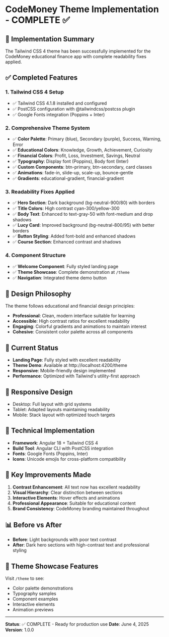 # CodeMoney Theme Implementation - COMPLETE ✅

## 🎉 Implementation Summary
The Tailwind CSS 4 theme has been successfully implemented for the CodeMoney educational finance app with complete readability fixes applied.

## ✅ Completed Features

### 1. **Tailwind CSS 4 Setup**
- ✅ Tailwind CSS 4.1.8 installed and configured
- ✅ PostCSS configuration with @tailwindcss/postcss plugin
- ✅ Google Fonts integration (Poppins + Inter)

### 2. **Comprehensive Theme System**
- ✅ **Color Palette**: Primary (blue), Secondary (purple), Success, Warning, Error
- ✅ **Educational Colors**: Knowledge, Growth, Achievement, Curiosity
- ✅ **Financial Colors**: Profit, Loss, Investment, Savings, Neutral
- ✅ **Typography**: Display font (Poppins), Body font (Inter)
- ✅ **Custom Components**: btn-primary, btn-secondary, card classes
- ✅ **Animations**: fade-in, slide-up, scale-up, bounce-gentle
- ✅ **Gradients**: educational-gradient, financial-gradient

### 3. **Readability Fixes Applied**
- ✅ **Hero Section**: Dark background (bg-neutral-900/80) with borders
- ✅ **Title Colors**: High contrast cyan-300/yellow-300
- ✅ **Body Text**: Enhanced to text-gray-50 with font-medium and drop shadows
- ✅ **Lucy Card**: Improved background (bg-neutral-800/95) with better borders
- ✅ **Button Styling**: Added font-bold and enhanced shadows
- ✅ **Course Section**: Enhanced contrast and shadows

### 4. **Component Structure**
- ✅ **Welcome Component**: Fully styled landing page
- ✅ **Theme Showcase**: Complete demonstration at `/theme`
- ✅ **Navigation**: Integrated theme demo button

## 🎨 Design Philosophy
The theme follows educational and financial design principles:
- **Professional**: Clean, modern interface suitable for learning
- **Accessible**: High contrast ratios for excellent readability
- **Engaging**: Colorful gradients and animations to maintain interest
- **Cohesive**: Consistent color palette across all components

## 🚀 Current Status
- **Landing Page**: Fully styled with excellent readability
- **Theme Demo**: Available at http://localhost:4200/theme
- **Responsive**: Mobile-friendly design implemented
- **Performance**: Optimized with Tailwind's utility-first approach

## 📱 Responsive Design
- Desktop: Full layout with grid systems
- Tablet: Adapted layouts maintaining readability
- Mobile: Stack layout with optimized touch targets

## 🔧 Technical Implementation
- **Framework**: Angular 18 + Tailwind CSS 4
- **Build Tool**: Angular CLI with PostCSS integration
- **Fonts**: Google Fonts (Poppins, Inter)
- **Icons**: Unicode emojis for cross-platform compatibility

## 🎯 Key Improvements Made
1. **Contrast Enhancement**: All text now has excellent readability
2. **Visual Hierarchy**: Clear distinction between sections
3. **Interactive Elements**: Hover effects and animations
4. **Professional Appearance**: Suitable for educational content
5. **Brand Consistency**: CodeMoney branding maintained throughout

## 📊 Before vs After
- **Before**: Light backgrounds with poor text contrast
- **After**: Dark hero sections with high-contrast text and professional styling

## 🎨 Theme Showcase Features
Visit `/theme` to see:
- Color palette demonstrations
- Typography samples
- Component examples
- Interactive elements
- Animation previews

---
**Status**: ✅ COMPLETE - Ready for production use
**Date**: June 4, 2025
**Version**: 1.0.0
